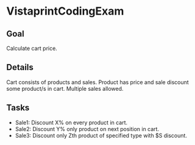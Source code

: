 # VistaprintCodingExam

## Goal
Calculate cart price. 

## Details
Cart consists of products and sales. 
Product has price and sale discount some product/s in cart.
Multiple sales allowed.

## Tasks
* Sale1: Discount X% on every product in cart.
* Sale2: Discount Y% only product on next position in cart.
* Sale3: Discount only Zth product of specified type with $S discount.

